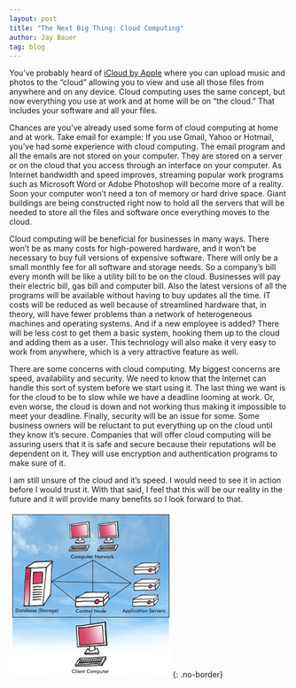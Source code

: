 ```yaml
---
layout: post
title: "The Next Big Thing: Cloud Computing"
author: Jay Bauer
tag: blog
---
```


You’ve probably heard of [iCloud by Apple](http://www.apple.com/icloud/) where you can upload music and photos to the “cloud” allowing you to view and use all those files from anywhere and on any device. Cloud computing uses the same concept, but now everything you use at work and at home will be on “the cloud.” That includes your software and all your files.

Chances are you’ve already used some form of cloud computing at home and at work. Take email for example: If you use Gmail, Yahoo or Hotmail, you’ve had some experience with cloud computing. The email program and all the emails are not stored on your computer. They are stored on a server or on the cloud that you access through an interface on your computer. As Internet bandwidth and speed improves, streaming popular work programs such as Microsoft Word or Adobe Photoshop will become more of a reality. Soon your computer won’t need a ton of memory or hard drive space. Giant buildings are being constructed right now to hold all the servers that will be needed to store all the files and software once everything moves to the cloud.

Cloud computing will be beneficial for businesses in many ways. There won’t be as many costs for high-powered hardware, and it won’t be necessary to buy full versions of expensive software. There will only be a small monthly fee for all software and storage needs. So a company’s bill every month will be like a utility bill to be on the cloud. Businesses will pay their electric bill, gas bill and computer bill. Also the latest versions of all the programs will be available without having to buy updates all the time. IT costs will be reduced as well because of streamlined hardware that, in theory, will have fewer problems than a network of heterogeneous machines and operating systems. And if a new employee is added? There will be less cost to get them a basic system, hooking them up to the cloud and adding them as a user. This technology will also make it very easy to work from anywhere, which is a very attractive feature as well.

There are some concerns with cloud computing. My biggest concerns are speed, availability and security. We need to know that the Internet can handle this sort of system before we start using it. The last thing we want is for the cloud to be to slow while we have a deadline looming at work. Or, even worse, the cloud is down and not working thus making it impossible to meet your deadline. Finally, security will be an issue for some. Some business owners will be reluctant to put everything up on the cloud until they know it’s secure. Companies that will offer cloud computing will be assuring users that it is safe and secure because their reputations will be dependent on it. They will use encryption and authentication programs to make sure of it.

I am still unsure of the cloud and it’s speed. I would need to see it in action before I would trust it. With that said, I feel that this will be our reality in the future and it will provide many benefits so I look forward to that.

![](/img/CloudGraphic-295x300.jpg){: .no-border}
